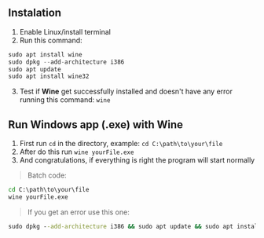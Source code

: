 ## Instalation
1. Enable Linux/install terminal
2. Run this command: 
```py
sudo apt install wine
sudo dpkg --add-architecture i386
sudo apt update
sudo apt install wine32
```
3. Test if **Wine** get successfully installed and doesn't have any error running this command: `wine`

## Run Windows app (.exe) with Wine
1. First run `cd` in the directory, example: `cd C:\path\to\your\file`
2. After do this run `wine yourFile.exe`
3. And congratulations, if everything is right the program will start normally

> Batch code:
```bat
cd C:\path\to\your\file
wine yourFile.exe
```

> If you get an error use this one:
```bat
sudo dpkg --add-architecture i386 && sudo apt update && sudo apt install -y wine64 wine32 libasound2-plugins:i386 libsdl2-2.0-0:i386 libdbus-1-3:i386 libsqlite3-0:i386
```
